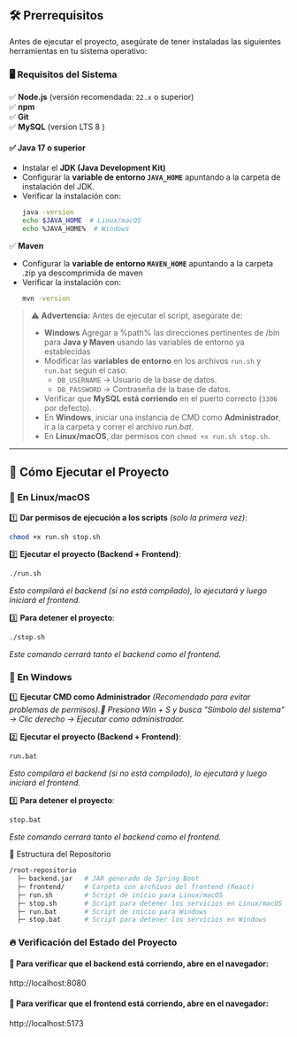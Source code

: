 ## 🛠 Prerrequisitos

Antes de ejecutar el proyecto, asegúrate de tener instaladas las siguientes herramientas en tu sistema operativo:

### 🖥️ **Requisitos del Sistema**
✅ **Node.js** (versión recomendada: `22.x` o superior)  
✅ **npm**  
✅ **Git**   
✅ **MySQL** (version LTS 8 )
#### ✅ **Java 17 o superior**

   - Instalar el **JDK (Java Development Kit)**   
   - Configurar la **variable de entorno `JAVA_HOME`** apuntando a la carpeta de instalación del JDK.  
   - Verificar la instalación con:  
     ```sh
     java -version
     echo $JAVA_HOME  # Linux/macOS
     echo %JAVA_HOME%  # Windows
     ``` 
✅ **Maven**
   - Configurar la **variable de entorno `MAVEN_HOME`** apuntando a la carpeta .zip ya descomprimida de maven
   - Verificar la instalación con:  
     ```sh
     mvn -version
     ```  


> ⚠ **Advertencia:** Antes de ejecutar el script, asegúrate de:
> - **Windows** Agregar a %path% las direcciones pertinentes de /bin para **Java y Maven** usando las variables de entorno ya establecidas
> - Modificar las **variables de entorno** en los archivos `run.sh` y `run.bat` segun el caso:
>   - `DB_USERNAME` → Usuario de la base de datos.
>   - `DB_PASSWORD` → Contraseña de la base de datos.
> - Verificar que **MySQL está corriendo** en el puerto correcto (`3306` por defecto).
> - En **Windows**, iniciar una instancia de CMD como **Administrador**, ir a la carpeta y correr el archivo *run.bat*.
> - En **Linux/macOS**, dar permisos con `chmod +x run.sh stop.sh`.

---

## 🚀 Cómo Ejecutar el Proyecto

### **🔹 En Linux/macOS**
1️⃣ **Dar permisos de ejecución a los scripts** *(solo la primera vez)*:
```sh
chmod +x run.sh stop.sh
```
2️⃣ **Ejecutar el proyecto (Backend + Frontend)**:
```sh
./run.sh
```

*Esto compilará el backend (si no está compilado), lo ejecutará y luego iniciará el frontend.*

3️⃣ **Para detener el proyecto**:

```sh
./stop.sh
```

*Este comando cerrará tanto el backend como el frontend.*

### **🔹 En Windows**

1️⃣ **Ejecutar CMD como Administrador** *(Recomendado para evitar problemas de permisos).📌 Presiona Win + S y busca "Símbolo del sistema" → Clic derecho → Ejecutar como administrador.*

2️⃣ **Ejecutar el proyecto (Backend + Frontend)**:
```sh
run.bat
```

*Esto compilará el backend (si no está compilado), lo ejecutará y luego iniciará el frontend.*

3️⃣ **Para detener el proyecto**:
```sh
stop.bat
```

*Este comando cerrará tanto el backend como el frontend.*

📂 Estructura del Repositorio
```sh
/root-repositorio
  ├─ backend.jar   # JAR generado de Spring Boot
  ├─ frontend/     # Carpeta con archivos del frontend (React)
  ├─ run.sh        # Script de inicio para Linux/macOS
  ├─ stop.sh       # Script para detener los servicios en Linux/macOS
  ├─ run.bat       # Script de inicio para Windows
  ├─ stop.bat      # Script para detener los servicios en Windows
```

### 🔥 Verificación del Estado del Proyecto

#### 📌 Para verificar que el backend está corriendo, abre en el navegador:

http://localhost:8080

#### 📌 Para verificar que el frontend está corriendo, abre en el navegador:

http://localhost:5173
